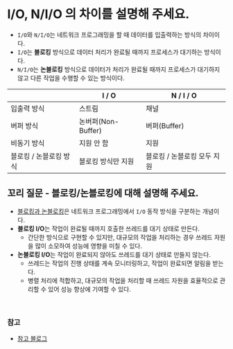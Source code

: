 # I/O, N/I/O 의 차이를 설명해 주세요.

- `I/O`와 `N/I/O`는 네트워크 프로그래밍을 할 때 데이터를 입출력하는 방식의 차이이다.
- `I/O`는 **블로킹** 방식으로 데이터 처리가 완료될 때까지 프로세스가 대기하는 방식이다.
- `N/I/O`는 **논블로킹** 방식으로 데이터가 처리가 완료될 때까지 프로세스가 대기하지 않고 다른 작업을 수행할 수 있는 방식이다.

|               | I / O           | N / I / O        |
|---------------|-----------------|------------------|
| 입출력 방식        | 스트림             | 채널               |
| 버퍼 방식         | 논버퍼(Non-Buffer) | 버퍼(Buffer)       |
| 비동기 방식        | 지원 안 함          | 지원               |
| 블로킹 / 논블로킹 방식 | 블로킹 방식만 지원      | 블로킹 / 논블로킹 모두 지원 |

## 꼬리 질문 - 블로킹/논블로킹에 대해 설명해 주세요.

- [블로킹과 논블로킹](https://github.com/genesis12345678/TIL/blob/main/interview/programming/Block_Sync.md#%EB%B8%94%EB%A1%9C%ED%82%B9%EA%B3%BC-%EB%85%BC%EB%B8%94%EB%A1%9C%ED%82%B9%EC%9D%98-%EC%B0%A8%EC%9D%B4%EB%8A%94-%EB%AC%B4%EC%97%87%EC%9D%B8%EA%B0%80%EC%9A%94)은 네트워크 프로그래밍에서 `I/O` 동작 방식을 구분하는 개념이다.
- **블로킹 I/O**는 작업이 완료될 때까지 호출한 쓰레드를 대기 상태로 만든다.
  - 간단한 방식으로 구현할 수 있지만, 대규모의 작업을 처리하는 경우 쓰레드 자원을 많이 소모하여 성능에 영향을 미칠 수 있다.
- **논블로킹 I/O**는 작업이 완료되지 않아도 쓰레드를 대기 상태로 만들지 않는다.
  - 쓰레드는 작업의 진행 상태를 계속 모니터링하고, 작업이 완료되면 알림을 받는다.
  - 병렬 처리에 적합하고, 대규모의 작업을 처리할 때 쓰레드 자원을 효율적으로 관리할 수 있어 성능 향상에 기여할 수 있다.

<br>

### 참고
- [참고 블로그](https://dev-coco.tistory.com/42)
